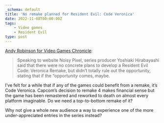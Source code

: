 ```yaml
---
_schema: default
title: 'No remake planned for Resident Evil: Code Veronica'
date: 2022-11-08T00:00:00Z
tags:
    - Video games
    - Resident Evil
type: post
---
```

[Andy Robinson for Video Games Chronicle](https://www.videogameschronicle.com/news/resident-evil-producer-says-currently-no-plans-for-code-veronica-remake/):

> Speaking to website Noisy Pixel, series producer Yoshiaki Hirabayashi said that there were no concrete plans to develop a Resident Evil Code: Veronica Remake, but didn’t totally rule out the opportunity, stating that if the “opportunity comes, maybe.

I’ve felt for a while that if any of the games could benefit from a remake, it’s Code Veronica. Capcom’s decision to remake 4 makes financial sense but the game has been remastered and reworked to death on almost every platform imaginable. Do we need a top-to-bottom remake of it?

Why not give a whole new audience a way to experience one of the more under-appreciated entries in the series instead?